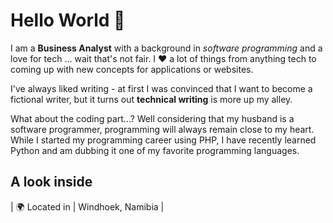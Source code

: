 # Hello World 👋
I am a **Business Analyst** with a background in _software programming_ and a love for tech ... wait that's not fair. I ❤︎ a lot of things from anything tech to coming up with new concepts for applications or websites.

I've always liked writing - at first I was convinced that I want to become a fictional writer, but it turns out **technical writing** is more up my alley.

What about the coding part...? Well considering that my husband is a software programmer, programming will always remain close to my heart. While I started my programming career using PHP, I have recently learned Python and am dubbing it one of my favorite programming languages.

## A look inside
| 🌍 Located in | Windhoek, Namibia |